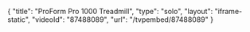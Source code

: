 {
    "title": "ProForm Pro 1000 Treadmill",
    "type": "solo",
    "layout": "iframe-static",
    "videoId": "87488089",
    "url": "\/tvpembed\/87488089"
}